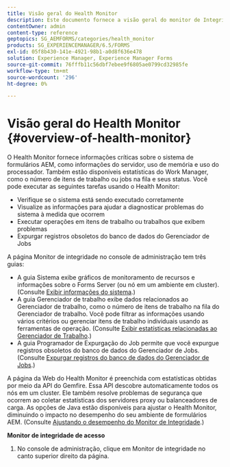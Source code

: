 ```yaml
---
title: Visão geral do Health Monitor
description: Este documento fornece a visão geral do monitor de Integridade e detalhes sobre como acessá-lo.
contentOwner: admin
content-type: reference
geptopics: SG_AEMFORMS/categories/health_monitor
products: SG_EXPERIENCEMANAGER/6.5/FORMS
exl-id: 05f8b430-141e-4921-98b1-a0d8f636e478
solution: Experience Manager, Experience Manager Forms
source-git-commit: 76fffb11c56dbf7ebee9f6805ae0799cd32985fe
workflow-type: tm+mt
source-wordcount: '296'
ht-degree: 0%

---
```


# Visão geral do Health Monitor {#overview-of-health-monitor}

O Health Monitor fornece informações críticas sobre o sistema de formulários AEM, como informações do servidor, uso de memória e uso do processador. Também estão disponíveis estatísticas do Work Manager, como o número de itens de trabalho ou jobs na fila e seus status. Você pode executar as seguintes tarefas usando o Health Monitor:

* Verifique se o sistema está sendo executado corretamente
* Visualize as informações para ajudar a diagnosticar problemas do sistema à medida que ocorrem
* Executar operações em itens de trabalho ou trabalhos que exibem problemas
* Expurgar registros obsoletos do banco de dados do Gerenciador de Jobs

A página Monitor de integridade no console de administração tem três guias:

* A guia Sistema exibe gráficos de monitoramento de recursos e informações sobre o Forms Server (ou nó em um ambiente em cluster). (Consulte [Exibir informações do sistema](/help/forms/using/admin-help/view-system-information.md#view-system-information).)
* A guia Gerenciador de trabalho exibe dados relacionados ao Gerenciador de trabalho, como o número de itens de trabalho na fila do Gerenciador de trabalho. Você pode filtrar as informações usando vários critérios ou gerenciar itens de trabalho individuais usando as ferramentas de operação. (Consulte [Exibir estatísticas relacionadas ao Gerenciador de Trabalho](/help/forms/using/admin-help/view-statistics-related-manager.md#view-statistics-related-to-work-manager).)
* A guia Programador de Expurgação do Job permite que você expurgue registros obsoletos do banco de dados do Gerenciador de Jobs. (Consulte [Expurgar registros do banco de dados do Gerenciador de Jobs](/help/forms/using/admin-help/purge-records-job-manager-database.md#purge-records-from-the-job-manager-database).)

A página da Web do Health Monitor é preenchida com estatísticas obtidas por meio da API do Gemfire. Essa API descobre automaticamente todos os nós em um cluster. Ele também resolve problemas de segurança que ocorrem ao coletar estatísticas dos servidores proxy ou balanceadores de carga. As opções de Java estão disponíveis para ajustar o Health Monitor, diminuindo o impacto no desempenho do seu ambiente de formulários AEM. (Consulte [Ajustando o desempenho do Monitor de Integridade](/help/forms/using/admin-help/fine-tuning-health-monitor-performance.md#fine-tuning-health-monitor-performance).)

**Monitor de integridade de acesso**

1. No console de administração, clique em Monitor de integridade no canto superior direito da página.
